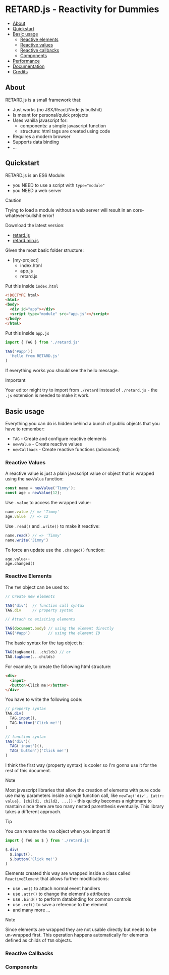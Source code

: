 # RETARD.js - Reactivity for Dummies

- [About](#about)
- [Quickstart](#quickstart)
- [Basic usage](#basic-usage)
  - [Reactive elements](#reactive-elements)
  - [Reactive values](#reactive-values)
  - [Reactive callbacks](#reactive-callbacks)
  - [Components](#components)
- [Performance](#performance)
- [Documentation](#documentation)
- [Credits](#credits)

## About

RETARD.js is a small framework that:

- Just works (no JSX/React/Node.js bullshit)
- Is meant for personal/quick projects
- Uses vanilla javascript for:
  - components: a simple javascript function
  - structure: html tags are created using code
- Requires a modern browser
- Supports data binding
- ...

## Quickstart

RETARD.js is an ES6 Module:

- you NEED to use a script with `type="module"`
- you NEED a web server

> [!CAUTION]
> Trying to load a module without a web server will result in an cors-whatever-bullshit error!

Download the latest version:

- [retard.js](https://raw.githubusercontent.com/evga/retard.js/refs/heads/main/bundle/retard.js)
- [retard.min.js](https://raw.githubusercontent.com/evga/retard.js/refs/heads/main/bundle/retard.min.js)

Given the most basic folder structure:

- [my-project]
  - index.html
  - app.js
  - retard.js

Put this inside `index.html`
```html
<!DOCTYPE html>
<html>
<body>
  <div id="app"></div>
  <script type="module" src="app.js"></script>
</body>
</html>
```

Put this inside `app.js`
```js
import { TAG } from './retard.js'

TAG('#app')(
  'Hello from RETARD.js'
)
```

If everything works you should see the hello message.

> [!IMPORTANT]
> Your editor might try to import from `./retard` instead of `./retard.js` - the `.js` extension is needed to make it work.

## Basic usage

Everything you can do is hidden behind a bunch of public objects that you have to remember:

- `TAG` - Create and configure reactive elements
- `newValue` - Create reactive values
- `newCallback` - Create reactive functions (advanced)

### Reactive Values

A reactive value is just a plain javascript value or object that is wrapped using the `newValue` function:

```js
const name = newValue('Timmy');
const age = newValue(12);
```

Use `.value` to access the wrapped value:

```js
name.value // => 'Timmy'
age.value  // => 12
```

Use `.read()` and `.write()` to make it reactive:

```js
name.read() // => 'Timmy'
name.write('Jimmy')
```

To force an update use the `.changed()` function:

```
age.value++
age.changed()
```


### Reactive Elements

The `TAG` object can be used to:

```js
// Create new elements

TAG('div')  // function call syntax
TAG.div     // property syntax

// Attach to exisiting elements

TAG(document.body) // using the element directly
TAG('#app')        // using the element ID
```

The basic syntax for the tag object is:

```js
TAG(tagName)(...childs) // or
TAG.tagName(...childs)
```

For example, to create the following html structure:

```html
<div>
  <input>
  <button>Click me!</button>
</div>
```

You have to write the following code:

```js
// property syntax
TAG.div(
  TAG.input(),
  TAG.button('Click me!')
)

// function syntax
TAG('div')(
  TAG('input')(),
  TAG('button')('Click me!')
)
```
I think the first way (property syntax) is cooler so I'm gonna use it for the rest of this document.

> [!NOTE]
> Most javascript libraries that allow the creation of elements with pure code use many parameters inside a single function call, like `newTag('div', {attr: value}, [child1, child2, ...])` - this quicky becomes a nightmare to mantain since there are too many nested parenthesis eventually. This library takes a different approach.

> [!TIP]
> You can rename the `TAG` object when you import it!
```js
import { TAG as $ } from './retard.js'

$.div(
  $.input(),
  $.button('Click me!')
)
```
Elements created this way are wrapped inside a class called `ReactiveElement` that allows further modifications:

- use `.on()` to attach normal event handlers
- use `.attr()` to change the element's attributes
- use `.bind()` to perform databinding for common controls
- use `.ref()` to save a reference to the element
- and many more ...

> [!NOTE]
> Since elements are wrapped they are not usable directly but needs to be un-wrapped first. This operation happens automatically for elements defined as childs of `TAG` objects.

### Reactive Callbacks
### Components
